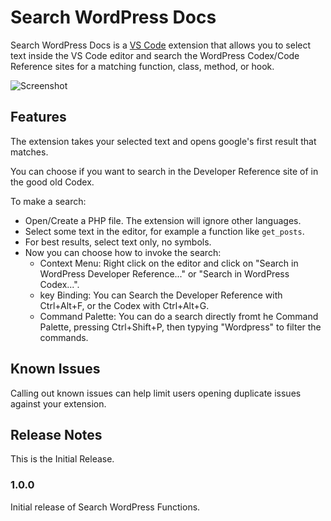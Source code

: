 # Search WordPress Docs

Search WordPress Docs is a [VS Code](https://code.visualstudio.com/) extension that allows you to select text inside the VS Code editor and search the WordPress Codex/Code Reference sites for a matching function, class, method, or hook.

![Screenshot](https://github.com/yogensia/VSCodeSearchWPDocs/raw/master/images/screenshot-1.png)

## Features

The extension takes your selected text and opens google's first result that matches.

You can choose if you want to search in the Developer Reference site of in the good old Codex.

To make a search:

- Open/Create a PHP file. The extension will ignore other languages.
- Select some text in the editor, for example a function like `get_posts`.
- For best results, select text only, no symbols.
- Now you can choose how to invoke the search:
  - Context Menu: Right click on the editor and click on "Search in WordPress Developer Reference..." or  "Search in WordPress Codex...".
  - key Binding: You can Search the Developer Reference with Ctrl+Alt+F, or the Codex with Ctrl+Alt+G.
  - Command Palette: You can do a search directly fromt he Command Palette, pressing Ctrl+Shift+P, then typying "Wordpress" to filter the commands.

## Known Issues

Calling out known issues can help limit users opening duplicate issues against your extension.

## Release Notes

This is the Initial Release.

### 1.0.0

Initial release of Search WordPress Functions.